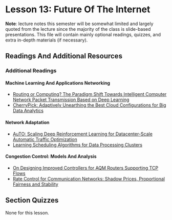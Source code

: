 # Lesson 13: Future Of The Internet

**Note**: lecture notes this semester will be somewhat limited and largely quoted from the lecture since the majority of the class is slide-based presentations. This file will contain mainly optional readings, quizzes, and extra in-depth materials (if necessary).

## Readings And Additional Resources

### Additional Readings

#### Machine Learning And Applications Networking

- [Routing or Computing? The Paradigm Shift Towards Intelligent Computer Network Packet Transmission Based on Deep Learning](https://ieeexplore.ieee.org/stamp/stamp.jsp?tp=&arnumber=7935536)
- [CherryPick: Adaptively Unearthing the Best Cloud Configurations for Big Data Analytics](https://www.usenix.org/system/files/conference/nsdi17/nsdi17-alipourfard.pdf)

#### Network Adaptation

- [AuTO: Scaling Deep Reinforcement Learning for Datacenter-Scale Automatic Traffic Optimization](http://www.cse.ust.hk/~kaichen/papers/sigcomm18-auto.pdf)
- [Learning Scheduling Algorithms for Data Processing Clusters](https://arxiv.org/pdf/1810.01963.pdf)

#### Congestion Control: Models And Analysis

- [On Designing Improved Controllers for AQM Routers Supporting TCP Flows](https://ieeexplore.ieee.org/stamp/stamp.jsp?tp=&arnumber=916670)
- [Rate Control for Communication Networks: Shadow Prices, Proportional Fairness and Stability](https://link.springer.com/content/pdf/10.1057%2Fpalgrave.jors.2600523.pdf)

## Section Quizzes

None for this lesson.
